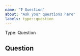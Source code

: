 ```yaml
---
name: "❓ Question"
about: "Ask your questions here"
labels: type::question
---
```

Type: Question

## Question
